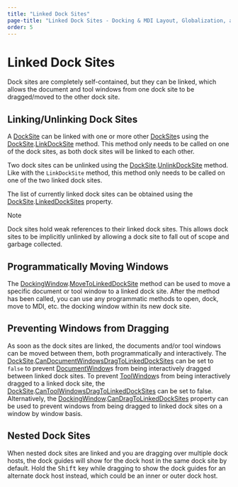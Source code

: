 ```yaml
---
title: "Linked Dock Sites"
page-title: "Linked Dock Sites - Docking & MDI Layout, Globalization, and Accessibility Features"
order: 5
---
```

# Linked Dock Sites

Dock sites are completely self-contained, but they can be linked, which allows the document and tool windows from one dock site to be dragged/moved to the other dock site.

## Linking/Unlinking Dock Sites

A [DockSite](xref:@ActiproUIRoot.Controls.Docking.DockSite) can be linked with one or more other [DockSite](xref:@ActiproUIRoot.Controls.Docking.DockSite)s using the [DockSite](xref:@ActiproUIRoot.Controls.Docking.DockSite).[LinkDockSite](xref:@ActiproUIRoot.Controls.Docking.DockSite.LinkDockSite*) method.  This method only needs to be called on one of the dock sites, as both dock sites will be linked to each other.

Two dock sites can be unlinked using the [DockSite](xref:@ActiproUIRoot.Controls.Docking.DockSite).[UnlinkDockSite](xref:@ActiproUIRoot.Controls.Docking.DockSite.UnlinkDockSite*) method.  Like with the `LinkDockSite` method, this method only needs to be called on one of the two linked dock sites.

The list of currently linked dock sites can be obtained using the [DockSite](xref:@ActiproUIRoot.Controls.Docking.DockSite).[LinkedDockSites](xref:@ActiproUIRoot.Controls.Docking.DockSite.LinkedDockSites) property.

> [!NOTE]
> Dock sites hold weak references to their linked dock sites. This allows dock sites to be implicitly unlinked by allowing a dock site to fall out of scope and garbage collected.

## Programmatically Moving Windows

The [DockingWindow](xref:@ActiproUIRoot.Controls.Docking.DockingWindow).[MoveToLinkedDockSite](xref:@ActiproUIRoot.Controls.Docking.DockingWindow.MoveToLinkedDockSite*) method can be used to move a specific document or tool window to a linked dock site.  After the method has been called, you can use any programmatic methods to open, dock, move to MDI, etc. the docking window within its new dock site.

## Preventing Windows from Dragging

As soon as the dock sites are linked, the documents and/or tool windows can be moved between them, both programmatically and interactively.  The [DockSite](xref:@ActiproUIRoot.Controls.Docking.DockSite).[CanDocumentWindowsDragToLinkedDockSites](xref:@ActiproUIRoot.Controls.Docking.DockSite.CanDocumentWindowsDragToLinkedDockSites) can be set to `false` to prevent [DocumentWindow](xref:@ActiproUIRoot.Controls.Docking.DocumentWindow)s from being interactively dragged between linked dock sites.  To prevent [ToolWindow](xref:@ActiproUIRoot.Controls.Docking.ToolWindow)s from being interactively dragged to a linked dock site, the [DockSite](xref:@ActiproUIRoot.Controls.Docking.DockSite).[CanToolWindowsDragToLinkedDockSites](xref:@ActiproUIRoot.Controls.Docking.DockSite.CanToolWindowsDragToLinkedDockSites) can be set to false.  Alternatively, the [DockingWindow](xref:@ActiproUIRoot.Controls.Docking.DockingWindow).[CanDragToLinkedDockSites](xref:@ActiproUIRoot.Controls.Docking.DockingWindow.CanDragToLinkedDockSites) property can be used to prevent windows from being dragged to linked dock sites on a window by window basis.

## Nested Dock Sites

When nested dock sites are linked and you are dragging over multiple dock hosts, the dock guides will show for the dock host in the same dock site by default.  Hold the <kbd>Shift</kbd> key while dragging to show the dock guides for an alternate dock host instead, which could be an inner or outer dock host.
